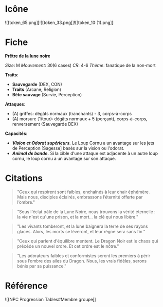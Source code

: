 # Icône
![[token_65.png]]![[token_33.png]]![[token_10 (1).png]]

# Fiche
**Prêtre de la lune noire**

*Size*: M
*Mouvement*: 30(6 cases)
*CR*: 4-6
*Thème*: fanatique de la non-mort

**Traits**:
- **Sauvegarde** (DEX, CON)
- **Traits** (Arcane, Religion)
- **Bête sauvage** (Survie, Perception)

**Attaques**:
- (A) griffes: dégâts normaux (tranchants) - 3, corps-à-corps
- (A) morsure (1/tour): dégâts normaux + 5 (perçant), corps-à-corps, renversement (Sauvegarde DEX)

**Capacités**:
- _**Vision et Odorat supérieurs.**_ Le Loup Cornu a un avantage sur les jets de Perception [Sagesse] basés sur la vision ou l'odorat.
- _**Animal de bande.**_ Si la cible d'une attaque est adjacente à un autre loup cornu, le loup cornu a un avantage sur son attaque.

# Citations

> "Ceux qui respirent sont faibles, enchaînés à leur chair éphémère. Mais nous, disciples éclairés, embrassons l’éternité offerte par l’ombre."

> "Sous l'éclat pâle de la Lune Noire, nous trouvons la vérité éternelle : la vie n'est qu'une prison, et la mort… la clé qui nous libère."

> "Les vivants tomberont, et la lune baignera la terre de ses rayons glacés. Alors, les morts se lèveront, et leur règne sera sans fin."

> "Ceux qui parlent d'équilibre mentent. Le Dragon Noir est le chaos qui précède un nouvel ordre. Et cet ordre est le nôtre."

> "Les adorateurs faibles et conformistes seront les premiers à périr sous l’ombre des ailes du Dragon. Nous, les vrais fidèles, serons bénis par sa puissance."

# Référence
![[NPC Progression Tables#Membre groupe]]
